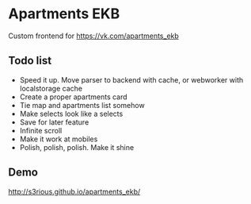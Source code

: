 # Apartments EKB
Custom frontend for https://vk.com/apartments_ekb

## Todo list
* Speed it up. Move parser to backend with cache, or webworker with localstorage cache
* Create a proper apartments card
* Tie map and apartments list somehow
* Make selects look like a selects
* Save for later feature
* Infinite scroll
* Make it work at mobiles
* Polish, polish, polish. Make it shine

## Demo
http://s3rious.github.io/apartments_ekb/
